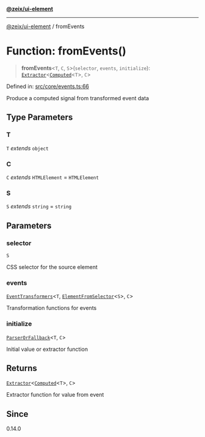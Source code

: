 [**@zeix/ui-element**](../README.md)

***

[@zeix/ui-element](../globals.md) / fromEvents

# Function: fromEvents()

> **fromEvents**\<`T`, `C`, `S`\>(`selector`, `events`, `initialize`): [`Extractor`](../type-aliases/Extractor.md)\<[`Computed`](../type-aliases/Computed.md)\<`T`\>, `C`\>

Defined in: [src/core/events.ts:66](https://github.com/zeixcom/ui-element/blob/be16cef9b9f750168be795bfcb3a37afa34e2af7/src/core/events.ts#L66)

Produce a computed signal from transformed event data

## Type Parameters

### T

`T` *extends* `object`

### C

`C` *extends* `HTMLElement` = `HTMLElement`

### S

`S` *extends* `string` = `string`

## Parameters

### selector

`S`

CSS selector for the source element

### events

[`EventTransformers`](../type-aliases/EventTransformers.md)\<`T`, [`ElementFromSelector`](../type-aliases/ElementFromSelector.md)\<`S`\>, `C`\>

Transformation functions for events

### initialize

[`ParserOrFallback`](../type-aliases/ParserOrFallback.md)\<`T`, `C`\>

Initial value or extractor function

## Returns

[`Extractor`](../type-aliases/Extractor.md)\<[`Computed`](../type-aliases/Computed.md)\<`T`\>, `C`\>

Extractor function for value from event

## Since

0.14.0
